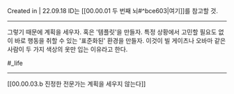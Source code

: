 Created in | 22.09.18
ID는 [[00.00.01 두 번째 뇌#^bce603|여기]]를 참고할 것.

---
그렇기 때문에 계획을 세우자. 혹은 '템플릿'을 만들자. 특정 상황에서 고민할 필요도 없이 바로 행동을 취할 수 있는 '표준화된' 환경을 만들자.
이것이 빌 게이츠나 오바마 같은 사람이 두 가지 색상의 옷만 입는 이유라고 한다.

#_life 

---
[[00.00.03.b 진정한 전문가는 계획을 세우지 않는다]]